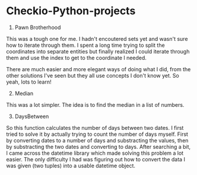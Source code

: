 # Checkio-Python-projects
1. Pawn Brotherhood

This was a tough one for me. I hadn't encoutered sets yet and wasn't sure how to iterate through them. I spent a long time trying to split the coordinates into separate entities but finally realized I could iterate through them and use the index to get to the coordinate I needed.

There are much easier and more elegant ways of doing what I did, from the other solutions I've seen but they all use concepts I don't know yet. So yeah, lots to learn!

2. Median

This was a lot simpler. The idea is to find the median in a list of numbers. 

3. DaysBetween

So this function calculates the number of days between two dates. I first tried to solve it by actually trying to count the number of days myself. First by converting dates to a number of days and substracting the values, then by substracting the two dates and converting to days. After searching a bit, I came across the datetime library which made solving this problem a lot easier. The only difficulty I had was figuring out how to convert the data I was given (two tuples) into a usable datetime object.


